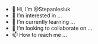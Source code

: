 - 👋 Hi, I’m @Stepanlesiuk
- 👀 I’m interested in ...
- 🌱 I’m currently learning ...
- 💞️ I’m looking to collaborate on ...
- 📫 How to reach me ...

<!---
Stepanlesiuk/Stepanlesiuk is a ✨ special ✨ repository because its `README.md` (this file) appears on your GitHub profile.
You can click the Preview link to take a look at your changes.
--->

